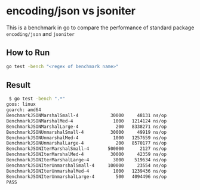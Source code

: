 # encoding/json vs jsoniter

This is a benchmark in go to compare the performance of standard package `encoding/json` and `jsoniter`

## How to Run

```bash
go test -bench "<regex of benchmark name>"
```

## Result

```bash
 $ go test -bench ".*"
goos: linux
goarch: amd64
BenchmarkJSONMarshalSmall-4            30000     48131 ns/op
BenchmarkJSONMarshalMed-4               1000   1214124 ns/op
BenchmarkJSONMarshalLarge-4              200   8338271 ns/op
BenchmarkJSONUnmarshalSmall-4          30000     49919 ns/op
BenchmarkJSONUnmarshalMed-4             1000   1257659 ns/op
BenchmarkJSONUnmarshalLarge-4            200   8570177 ns/op
BenchmarkJSONIterMarshalSmall-4       500000      2127 ns/op
BenchmarkJSONIterMarshalMed-4          30000     42359 ns/op
BenchmarkJSONIterMarshalLarge-4         3000    519634 ns/op
BenchmarkJSONIterUnmarshalSmall-4     100000     23554 ns/op
BenchmarkJSONIterUnmarshalMed-4         1000   1239436 ns/op
BenchmarkJSONIterUnmarshalLarge-4        500   4094496 ns/op
PASS
```
